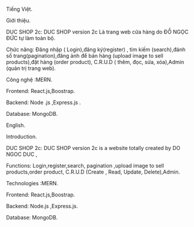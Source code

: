 Tiếng Việt.

Giới thiệu.

DUC SHOP 2c: DUC SHOP version 2c
Là trang web cửa hàng do ĐỖ NGỌC ĐỨC tự làm toàn bộ.

Chức năng: Đăng nhập ( Login),đăng ký(register) , tìm kiếm (search),đánh số trang(pagination),đăng ảnh để bán hàng (upload image to sell products),đặt hàng (order product), C.R.U.D ( thêm, đọc, sửa, xóa),Admin (quản trị trang web).

Công nghệ :MERN.

Frontend: React.js,Boostrap.

Backend: Node .js ,Express.js .

Database: MongoDB.

English.

Introduction.

DUC SHOP 2c: DUC SHOP version 2c
is a website totally created by DO NGOC DUC ,

Functions: Login,register,search, pagination ,upload image to sell products,order product, C.R.U.D (Create , Read, Update, Delete),Admin. 

Technologies :MERN.

Frontend: React.js,Boostrap.

Backend: Node.js ,Express.js.

Database: MongoDB.

